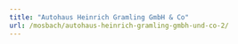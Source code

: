 ```yaml
---
title: "Autohaus Heinrich Gramling GmbH & Co"
url: /mosbach/autohaus-heinrich-gramling-gmbh-und-co-2/
---
```


